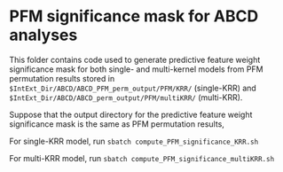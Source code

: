 # PFM significance mask for ABCD analyses

This folder contains code used to generate predictive feature weight significance mask for both single- and multi-kernel models from PFM permutation results stored in `$IntExt_Dir/ABCD/ABCD_PFM_perm_output/PFM/KRR/` (single-KRR) and `$IntExt_Dir/ABCD/ABCD_perm_output/PFM/multiKRR/` (multi-KRR).

Suppose that the output directory for the predictive feature weight significance mask is the same as PFM permutation results,

For single-KRR model, run `sbatch compute_PFM_significance_KRR.sh`

For multi-KRR model, run `sbatch compute_PFM_significance_multiKRR.sh`
